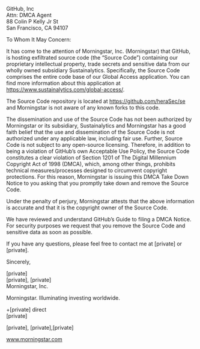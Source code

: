 GitHub, Inc  
Attn: DMCA Agent  
88 Colin P Kelly Jr St  
San Francisco, CA 94107

To Whom It May Concern:

It has come to the attention of Morningstar, Inc. (Morningstar) that GitHub, is hosting exfiltrated source code (the “Source Code”) containing our proprietary intellectual property, trade secrets and sensitive data from our wholly owned subsidiary Sustainalytics. Specifically, the Source Code comprises the entire code base of our Global Access application. You can find more information about this application at https://www.sustainalytics.com/global-access/.

The Source Code repository is located at https://github.com/heraSec/se and Morningstar is not aware of any known forks to this code.

The dissemination and use of the Source Code has not been authorized by Morningstar or its subsidiary, Sustainalytics and Morningstar has a good faith belief that the use and dissemination of the Source Code is not authorized under any applicable law, including fair use. Further, Source Code is not subject to any open-source licensing. Therefore, in addition to being a violation of GitHub’s own Acceptable Use Policy, the Source Code constitutes a clear violation of Section 1201 of The Digital Millennium Copyright Act of 1998 (DMCA), which, among other things, prohibits technical measures/processes designed to circumvent copyright protections. For this reason, Morningstar is issuing this DMCA Take Down Notice to you asking that you promptly take down and remove the Source Code.

Under the penalty of perjury, Morningstar attests that the above information is accurate and that it is the copyright owner of the Source Code.

We have reviewed and understand GitHub’s Guide to filing a DMCA Notice. For security purposes we request that you remove the Source Code and sensitive data as soon as possible.

If you have any questions, please feel free to contact me at [private] or [private].  

Sincerely,

[private]  
[private], [private]  
Morningstar, Inc.  

 

Morningstar. Illuminating investing worldwide. 


+[private] direct  
[private]  

 

[private], [private],[private]  

www.morningstar.com
